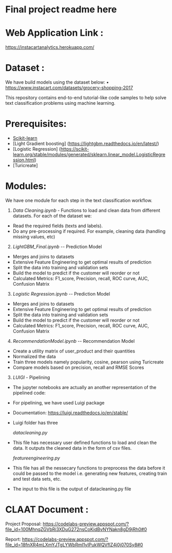 # Final project readme here

# Web Application Link : 
https://instacartanalytics.herokuapp.com/

# Dataset :
We have build models using the dataset below: 
• https://www.instacart.com/datasets/grocery-shopping-2017

This repository contains end-to-end tutorial-like code samples to help solve text classification problems using machine learning.

# Prerequisites:

*   [Scikit-learn](http://scikit-learn.org/stable/)
*   [Light Gradient boosting] (https://lightgbm.readthedocs.io/en/latest/)
*   [Logistic Regression] (https://scikit-learn.org/stable/modules/generated/sklearn.linear_model.LogisticRegression.html)
*   [Turicreate] 

# Modules:
We have one module for each step in the text classification workflow.

1. *Data Cleaning.ipynb* - Functions to load and clean data from different datasets. For each of the dataset we:

+ Read the required fields (texts and labels).
+ Do any pre-processing if required. For example, cleaning data (handling missing values, etc)


2. *LightGBM_Final.ipynb*  -- Prediction Model

+ Merges and joins to datasets
+ Extensive Feature Engineering to get optimal results of prediction
+ Split the data into training and validation sets
+ Build the model to predict if the customer will reorder or not
+ Calculated Metrics: F1_score, Precision, recall, ROC curve, AUC, Confusion Matrix

3. *Logistic Regression.ipynb*   -- Prediction Model

+ Merges and joins to datasets
+ Extensive Feature Engineering to get optimal results of prediction
+ Split the data into training and validation sets
+ Build the model to predict if the customer will reorder or not
+ Calculated Metrics: F1_score, Precision, recall, ROC curve, AUC, Confusion Matrix

4. *RecommendationModel.ipynb*  -- Recommendation Model

+ Create a utility matrix of user_product and their quantities
+ Normalized the data 
+ Train three models namely popularity, cosine, pearson using Turicreate 
+ Compare models based on precision, recall and RMSE Scores

3. *LUIGI* - Pipelining

+ The jupyter notebooks are actually an another representation of the pipelined code:
+ For pipelining, we have used Luigi package
+ Documentation: https://luigi.readthedocs.io/en/stable/
+ Luigi folder has three 

   *datacleaning.py*  
+ This file has necessary user defined functions to load and clean the data. It outputs the cleaned data in the form of csv files.

   *featureengineering.py* 
+ This file has all the nessecary functions to preprocess the data before it could be passed to the model i.e. generating new features,    creating train and test data sets, etc.
+ The input to this file is the output of datacleaning.py file


# CLAAT Document : 
Project Proposal: https://codelabs-preview.appspot.com/?file_id=100MhnqZGVbRi3XDuG272nsCoKidBvNYNakn8gD9jRh0#0

Report: https://codelabs-preview.appspot.com/?file_id=18fnXR4mLXmYJTgLYWbRml1yIPukWQVflZ4j0j070Sy8#0

